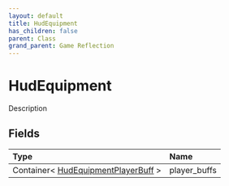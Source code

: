 ```yaml
---
layout: default
title: HudEquipment
has_children: false
parent: Class
grand_parent: Game Reflection
---
```

# HudEquipment
Description 

## Fields

| Type | Name |
|:----------|:--------------|
| Container< [HudEquipmentPlayerBuff](/riftbreaker-wiki/docs/game-reflection/classes/hud_equipment_player_buff/) > | player_buffs |

